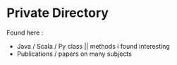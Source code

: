 # Private Directory

Found here : 
- Java / Scala / Py class || methods i found interesting
- Publications / papers on many subjects
